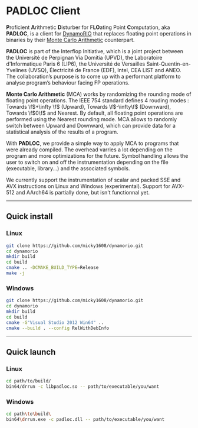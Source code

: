 # PADLOC Client

<b>P</b>roficient <b>A</b>rithmetic <b>D</b>isturber for F<b>LO</b>ating Point <b>C</b>omputation, aka **PADLOC**, is a client for [DynamoRIO](http://dynamorio.org) that replaces floating point operations in binaries by their [Monte Carlo Arithmetic](http://web.cs.ucla.edu/~stott/mca/) counterpart.

**PADLOC** is part of the Interflop Initiative, which is a joint project between the Université de Perpignan Via Domitia (UPVD), the Laboratoire d'Informatique Paris 6 (LIP6), the Université de Versailles Saint-Quentin-en-Yvelines (UVSQ), Électricité de France (EDF), Intel, CEA LIST and ANEO. The collaboration’s purpose is to come up with a performant platform to analyse program’s behaviour facing FP operations.

**Monte Carlo Arithmetic** (MCA) works by randomizing the rounding mode of floating point operations. The IEEE 754 standard defines 4 rouding modes : Towards \f$+\infty \f$ (Upward), Towards \f$-\infty\f$ (Downward), Towards \f$0\f$ and Nearest. By default, all floating point operations are performed using the Nearest rounding mode. MCA allows to randomly switch between Upward and Downward, which can provide data for a statistical analysis of the results of a program.

With **PADLOC**, we provide a simple way to apply MCA to programs that were already compiled. The overhead varries a lot depending on the program and more optimizations for the future. Symbol handling allows the user to switch on and off the instrumentation depending on the file (executable, library...) and the associated symbols.

We currently support the instrumentation of scalar and packed SSE and AVX instructions on Linux and Windows (experimental). Support for AVX-512 and AArch64 is partially done, but isn't functionnal yet. 

___
## Quick install

<h3>Linux</h3>

~~~~sh
git clone https://github.com/micky1608/dynamorio.git
cd dynamorio
mkdir build
cd build
cmake .. -DCMAKE_BUILD_TYPE=Release
make -j
~~~~

<h3> Windows</h3>

~~~~sh
git clone https://github.com/micky1608/dynamorio.git
cd dynamorio
mkdir build
cd build
cmake -G"Visual Studio 2012 Win64" ..
cmake --build . --config RelWithDebInfo
~~~~

___
## Quick launch

<h3>Linux</h3>

~~~~sh
cd path/to/build/
bin64/drrun -c libpadloc.so -- path/to/executable/you/want
~~~~

<h3> Windows</h3>

~~~~sh
cd path\to\build\
bin64\drrun.exe -c padloc.dll -- path/to/executable/you/want
~~~~